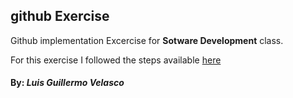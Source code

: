 ## github Exercise

Github implementation Excercise for **Sotware Development** class. 

For this exercise I followed the steps available [here](https://campus.ie.edu/bbcswebdav/pid-2393484-dt-content-rid-14241826_1/courses/BIS2019BIS.M.A_C3_319302/Session%209%20%26%2010.pdf)

#### By: _Luis Guillermo Velasco_
